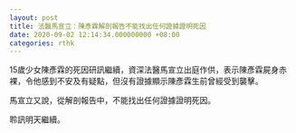 ```yaml
---
layout: post
title: 法醫馬宣立：陳彥霖解剖報告不能找出任何證據證明死因
date: 2020-09-02 12:14:34.000000000 +08:00
categories: rthk
---
```


15歲少女陳彥霖的死因研訊繼續，資深法醫馬宣立出庭作供，表示陳彥霖屍身赤裸，令他感到不安及有疑點，但沒有證據顯示陳彥霖生前曾經受到襲擊。

馬宣立又說，從解剖報告中，不能找出任何證據證明死因。

聆訊明天繼續。
